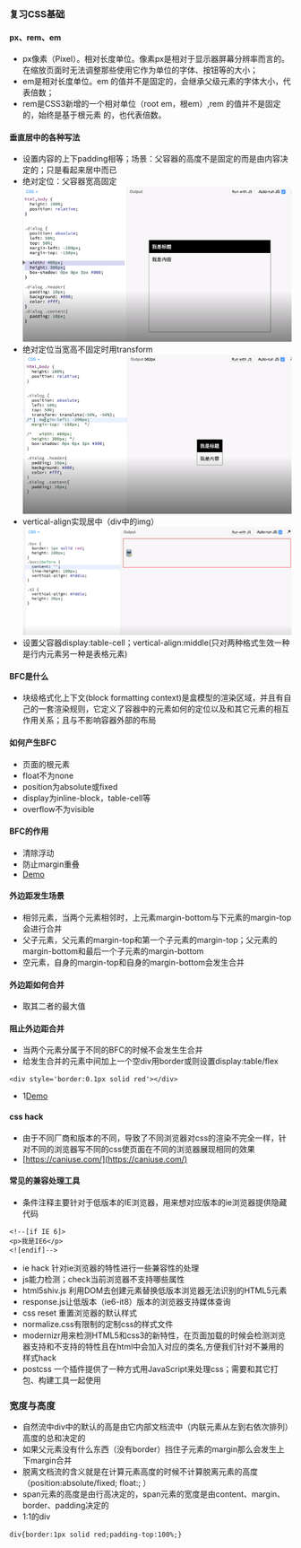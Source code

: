 ### 复习CSS基础
####  px、rem、em
  + px像素（Pixel）。相对长度单位。像素px是相对于显示器屏幕分辨率而言的。在缩放页面时无法调整那些使用它作为单位的字体、按钮等的大小；
  + em是相对长度单位。em 的值并不是固定的，会继承父级元素的字体大小，代表倍数；
  + rem是CSS3新增的一个相对单位（root em，根em）,rem 的值并不是固定的，始终是基于根元素 <html> 的，也代表倍数。
#### 垂直居中的各种写法
- 设置内容的上下padding相等；场景：父容器的高度不是固定的而是由内容决定的；只是看起来居中而已
- 绝对定位：父容器宽高固定
  ![](./img/绝对定位.jpg)
- 绝对定位当宽高不固定时用transform
  ![](./img/fix_width_height.jpg)
- vertical-align实现居中（div中的img）
  ![](./img/vertical-align.jpg)
- 设置父容器display:table-cell；vertical-align:middle(只对两种格式生效一种是行内元素另一种是表格元素)

#### BFC是什么
+ 块级格式化上下文(block formatting context)是盒模型的渲染区域，并且有自己的一套渲染规则，它定义了容器中的元素如何的定位以及和其它元素的相互作用关系；且与不影响容器外部的布局
#### 如何产生BFC
+ 页面的根元素
+ float不为none
+ position为absolute或fixed
+ display为inline-block，table-cell等
+ overflow不为visible
#### BFC的作用
+ 清除浮动
+ 防止margin重叠
+ [Demo](http://js.jirengu.com/mameforafe/1/edit?html,output)
#### 外边距发生场景
+ 相邻元素，当两个元素相邻时，上元素margin-bottom与下元素的margin-top会进行合并
+ 父子元素，父元素的margin-top和第一个子元素的margin-top；父元素的margin-bottom和最后一个子元素的margin-bottom
+ 空元素，自身的margin-top和自身的margin-bottom会发生合并
#### 外边距如何合并
+ 取其二者的最大值
#### 阻止外边距合并
+ 当两个元素分属于不同的BFC的时候不会发生生合并
+ 给发生合并的元素中间加上一个空div用border或则设置display:table/flex
```
<div style='border:0.1px solid red'></div>
```
+ 1[Demo](http://js.jirengu.com/faveyijubi/1/edit)
#### css hack
+ 由于不同厂商和版本的不同，导致了不同浏览器对css的渲染不完全一样，针对不同的浏览器写不同的css使页面在不同的浏览器展现相同的效果
+ [https://caniuse.com/](https://caniuse.com/)
#### 常见的兼容处理工具
+ 条件注释主要针对于低版本的IE浏览器，用来想对应版本的ie浏览器提供隐藏代码
```
<!--[if IE 6]>
<p>我是IE6</p>
<![endif]-->
```
+ ie hack 针对ie浏览器的特性进行一些兼容性的处理
+ js能力检测；check当前浏览器不支持哪些属性
+ html5shiv.js 利用DOM去创建元素替换低版本浏览器无法识别的HTML5元素
+ response.js让低版本（ie6-it8）版本的浏览器支持媒体查询
+ css reset 重置浏览器的默认样式
+ normalize.css有限制的定制css的样式文件
+ modernizr用来检测HTML5和css3的新特性，在页面加载的时候会检测浏览器支持和不支持的特性且在html中会加入对应的类名,方便我们针对不兼用的样式hack
+ postcss 一个插件提供了一种方式用JavaScript来处理css；需要和其它打包、构建工具一起使用

### 宽度与高度
+ 自然流中div中的默认的高是由它内部文档流中（内联元素从左到右依次排列）高度的总和决定的
+ 如果父元素没有什么东西（没有border）挡住子元素的margin那么会发生上下margin合并
+ 脱离文档流的含义就是在计算元素高度的时候不计算脱离元素的高度（position:absolute/fixed; float:; ）
+ span元素的高度是由行高决定的，span元素的宽度是由content、margin、border、padding决定的
+ 1:1的div
```
div{border:1px solid red;padding-top:100%;}
```

 


